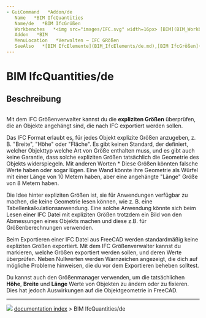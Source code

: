```yaml
---
- GuiCommand   *Addon/de
   Name   *BIM IfcQuantities
   Name/de   *BIM IfcGrößen
   Workbenches   *<img src="images/IFC.svg" width=16px> [BIM](BIM_Workbench/de.md)
   Addon   *BIM
   MenuLocation   *Verwalten → IFC GRößen
   SeeAlso   *[BIM IfcElemente](BIM_IfcElements/de.md),[BIM IfcGrößen](BIM_IfcQuantities/de.md)
---
```


# BIM IfcQuantities/de

## Beschreibung

<img alt="" src=images/BIM_ifcquantities_screenshot.png  style="width   *1024px;">

Mit dem IFC Größenverwalter kannst du die **expliziten Größen** überprüfen, die an Objekte angehängt sind, die nach IFC exportiert werden sollen.

Das IFC Format erlaubt es, für jedes Objekt explizite Größen anzugeben, z. B. \"Breite\", \"Höhe\" oder \"Fläche\". Es gibt keinen Standard, der definiert, welcher Objekttyp welche Art von Größe enthalten muss, und es gibt auch keine Garantie, dass solche expliziten Größen tatsächlich die Geometrie des Objekts widerspiegeln. Mit anderen Worten   * Diese Größen könnten falsche Werte haben oder sogar lügen. Eine Wand könnte ihre Geometrie als Würfel mit einer Länge von 10 Metern haben, aber eine angehängte \"Länge\" Größe von 8 Metern haben.

Die Idee hinter expliziten Größen ist, sie für Anwendungen verfügbar zu machen, die keine Geometrie lesen können, wie z. B. eine Tabellenkalkulationsanwendung. Eine solche Anwendung könnte sich beim Lesen einer IFC Datei mit expliziten Größen trotzdem ein Bild von den Abmessungen eines Objekts machen und diese z.B. für Größenberechnungen verwenden.

Beim Exportieren einer IFC Datei aus FreeCAD werden standardmäßig keine expliziten Größen exportiert. Mit dem IFC Größenverwalter kannst du markieren, welche Größen exportiert werden sollen, und deren Werte überprüfen. Neben Nullwerten werden Warnzeichen angezeigt, die dich auf mögliche Probleme hinweisen, die du vor dem Exportieren beheben solltest.

Du kannst auch den Größenmanager verwenden, um die tatsächlichen **Höhe**, **Breite** und **Länge** Werte von Objekten zu ändern oder zu fixieren. Dies hat jedoch Auswirkungen auf die Objektgeometrie in FreeCAD.



---
![](images/Right_arrow.png) [documentation index](../README.md) > BIM IfcQuantities/de
